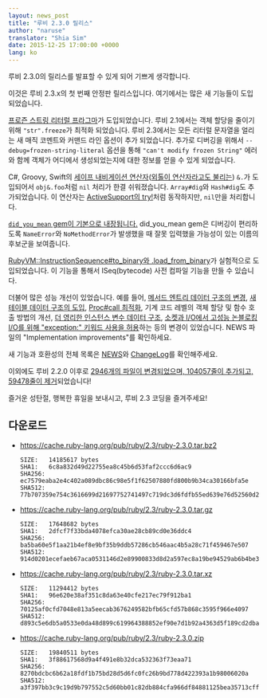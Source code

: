 ```yaml
---
layout: news_post
title: "루비 2.3.0 릴리스"
author: "naruse"
translator: "Shia Sim"
date: 2015-12-25 17:00:00 +0000
lang: ko
---
```


루비 2.3.0의 릴리스를 발표할 수 있게 되어 기쁘게 생각합니다.

이것은 루비 2.3.x의 첫 번째 안정판 릴리스입니다.
여기에서는 많은 새 기능들이 도입되었습니다.

[프로즌 스트링 리터럴 프라그마](https://bugs.ruby-lang.org/issues/11473)가
도입되었습니다. 루비 2.1에서는 객체 할당을 줄이기 위해 `"str".freeze`가 최적화 되었습니다.
루비 2.3에서는 모든 리터럴 문자열을 얼리는 새 매직 코멘트와 커맨드 라인 옵션이 추가 되었습니다.
추가로 디버깅을 위해서 `--debug=frozen-string-literal` 옵션을 통해 `"can't modify frozen String"` 에러와 함께 객체가 어디에서 생성되었는지에 대한 정보를 얻을 수 있게 되었습니다.

C#, Groovy, Swift의 [세이프 내비게이션 연산자](https://bugs.ruby-lang.org/issues/11537)([외톨이 연산자라고도 불리는](https://instagram.com/p/-M9l6mRPLR/)) `&.`가 도입되어서 `obj&.foo`처럼 `nil` 처리가 한결 쉬워졌습니다. `Array#dig`와 `Hash#dig`도 추가되었습니다. 이 연산자는 [ActiveSupport의 try!](http://api.rubyonrails.org/v4.2.5/classes/Object.html#method-i-try-21)처럼 동작하지만, `nil`만을 처리합니다.

[`did_you_mean` gem이 기본으로 내장됩니다.](https://bugs.ruby-lang.org/issues/11252) did_you_mean gem은 디버깅이 편리하도록 `NameError`와 `NoMethodError`가 발생했을 때 잘못 입력했을 가능성이 있는 이름의 후보군을 보여줍니다.

[RubyVM::InstructionSequence#to_binary와 .load_from_binary](https://bugs.ruby-lang.org/issues/11788)가 실험적으로 도입되었습니다. 이 기능을 통해서 ISeq(bytecode) 사전 컴파일 기능을 만들 수 있습니다.

더불어 많은 성능 개선이 있었습니다. 예를 들어, [메서드 엔트리 데이터 구조의 변경](https://bugs.ruby-lang.org/issues/11278), [새 테이블 데이터 구조의 도입](https://bugs.ruby-lang.org/issues/11420), [Proc#call 최적화](https://bugs.ruby-lang.org/issues/11569), 기계 코드 레벨의 객체 할당 및 함수 호출 방법의 개선, [더 영리한 인스턴스 변수 데이터 구조](https://bugs.ruby-lang.org/issues/11170), [소켓과 I/O에서 고성능 논블로킹 I/O를 위해 "exception:" 키워드 사용을 허용](https://bugs.ruby-lang.org/issues/11229)하는 등의 변경이 있었습니다. NEWS 파일의 "Implementation improvements"를 확인하세요.

새 기능과 호환성의 전체 목록은 [NEWS](https://github.com/ruby/ruby/blob/v2_3_0/NEWS)와 [ChangeLog](https://github.com/ruby/ruby/blob/v2_3_0/ChangeLog)를 확인해주세요.

이외에도 루비 2.2.0 이후로 [2946개의 파일이 변경되었으며, 104057줄이 추가되고, 59478줄이 제거](https://github.com/ruby/ruby/compare/v2_2_0...v2_3_0)되었습니다!

즐거운 성탄절, 행복한 휴일을 보내시고, 루비 2.3 코딩을 즐겨주세요!

## 다운로드

* <https://cache.ruby-lang.org/pub/ruby/2.3/ruby-2.3.0.tar.bz2>

      SIZE:   14185617 bytes
      SHA1:   6c8a832d49d22755ea8c45b6d53faf2ccc6d6ac9
      SHA256: ec7579eaba2e4c402a089dbc86c98e5f1f62507880fd800b9b34ca30166bfa5e
      SHA512: 77b707359e754c3616699d21697752741497c719dc3d6fdfb55ed639e76d52560d293ae54cbe5c63be78dc73fbe60f1b8615d704d017bdfe1994aa9747d26a6c

* <https://cache.ruby-lang.org/pub/ruby/2.3/ruby-2.3.0.tar.gz>

      SIZE:   17648682 bytes
      SHA1:   2dfcf7f33bda4078efca30ae28cb89cd0e36ddc4
      SHA256: ba5ba60e5f1aa21b4ef8e9bf35b9ddb57286cb546aac4b5a28c71f459467e507
      SHA512: 914d0201ecefaeb67aca0531146d2e89900833d8d2a597ec8a19be94529ab6b4be367f9b0cee2868b407288896cc14b64d96150223cac0aef8aafc46fc3dd7cc

* <https://cache.ruby-lang.org/pub/ruby/2.3/ruby-2.3.0.tar.xz>

      SIZE:   11294412 bytes
      SHA1:   96e620e38af351c8da63e40cfe217ec79f912ba1
      SHA256: 70125af0cfd7048e813a5eecab3676249582bfb65cfd57b868c3595f966e4097
      SHA512: d893c5e6db5a0533e0da48d899c619964388852ef90e7d1b92a4363d5f189cd2dba32a009581f62b9f42a8e6027975fc3c18b64faf356f5e3ac43a8d69ec5327

* <https://cache.ruby-lang.org/pub/ruby/2.3/ruby-2.3.0.zip>

      SIZE:   19840511 bytes
      SHA1:   3f88617568d9a4f491e8b32dca532363f73eaa71
      SHA256: 8270bdcbc6b62a18fdf1b75bd28d5d6fc0fc26b9bd778d422393a1b98006020a
      SHA512: a3f397bb3c9c19d9b797552c5d60bb01c82db884cfa966df84881125bea35713cffd99f88fb86b271bae72d9cfb09ad9b33838cffcf6365c091459479914fdef
